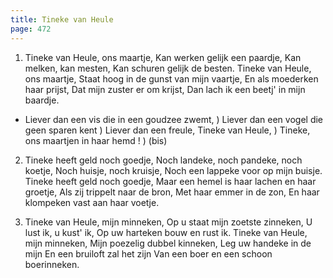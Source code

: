 ```yaml
---
title: Tineke van Heule
page: 472
---  
```


1. Tineke van Heule, ons maartje,
Kan werken gelijk een paardje,
Kan melken, kan mesten,
Kan schuren gelijk de besten.
Tineke van Heule, ons maartje,
Staat hoog in de gunst van mijn vaartje,
En als moederken haar prijst,
Dat mijn zuster er om krijst,
Dan lach ik een beetj' in mijn baardje.


- Liever dan een vis die in een goudzee zwemt, )
Liever dan een vogel die geen sparen kent )
Liever dan een freule, Tineke van Heule, )
Tineke, ons maartjen in haar hemd ! ) (bis)


2. Tineke heeft geld noch goedje,
Noch landeke, noch pandeke, noch koetje,
Noch huisje, noch kruisje,
Noch een lappeke voor op mijn buisje.
Tineke heeft geld noch goedje,
Maar een hemel is haar lachen en haar groetje,
Als zij trippelt naar de bron,
Met haar emmer in de zon,
En haar klompeken vast aan haar voetje.


3. Tineke van Heule, mijn minneken,
Op u staat mijn zoetste zinneken,
U lust ik, u kust' ik,
Op uw harteken bouw en rust ik.
Tineke van Heule, mijn minneken,
Mijn poezelig dubbel kinneken,
Leg uw handeke in de mijn
En een bruiloft zal het zijn
Van een boer en een schoon boerinneken.